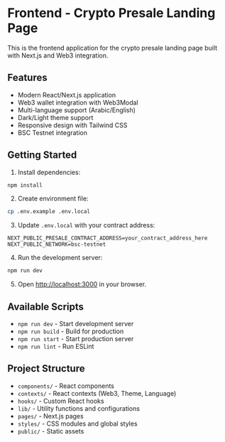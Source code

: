 # Frontend - Crypto Presale Landing Page

This is the frontend application for the crypto presale landing page built with Next.js and Web3 integration.

## Features

- Modern React/Next.js application
- Web3 wallet integration with Web3Modal
- Multi-language support (Arabic/English)
- Dark/Light theme support
- Responsive design with Tailwind CSS
- BSC Testnet integration

## Getting Started

1. Install dependencies:
```bash
npm install
```

2. Create environment file:
```bash
cp .env.example .env.local
```

3. Update `.env.local` with your contract address:
```
NEXT_PUBLIC_PRESALE_CONTRACT_ADDRESS=your_contract_address_here
NEXT_PUBLIC_NETWORK=bsc-testnet
```

4. Run the development server:
```bash
npm run dev
```

5. Open [http://localhost:3000](http://localhost:3000) in your browser.

## Available Scripts

- `npm run dev` - Start development server
- `npm run build` - Build for production
- `npm run start` - Start production server
- `npm run lint` - Run ESLint

## Project Structure

- `components/` - React components
- `contexts/` - React contexts (Web3, Theme, Language)
- `hooks/` - Custom React hooks
- `lib/` - Utility functions and configurations
- `pages/` - Next.js pages
- `styles/` - CSS modules and global styles
- `public/` - Static assets
